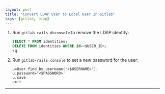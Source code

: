 ```yaml
---
layout: post
title: "Convert LDAP User to Local User in Gitlab"
tags: [gitlab, ldap]
---
```


1. Run `gitlab-rails dbconsole` to remove the LDAP identity:
   ```sql
   SELECT * FROM identities;
   DELETE FROM identities WHERE id=<$USER_ID>;
   \q
   ```
2. Run `gitlab-rails console` to set a new password for the user:
   ```
   u=User.find_by_username('<$USERNAME>');
   u.password='<$PASSWORD>'
   u.save
   exit
   ```

---
